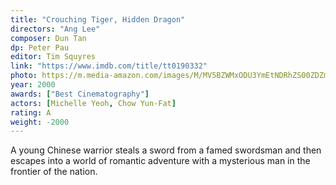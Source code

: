 ```yaml
---
title: "Crouching Tiger, Hidden Dragon"
directors: "Ang Lee"
composer: Dun Tan
dp: Peter Pau
editor: Tim Squyres
link: "https://www.imdb.com/title/tt0190332"
photo: https://m.media-amazon.com/images/M/MV5BZWMxODU3YmEtNDRhZS00ZDZmLThlNDItNjMxNzEwZGNhYTZmXkEyXkFqcGdeQXVyNzI1NzMxNzM@._V1_FMjpg_UX1280_.jpg
year: 2000
awards: ["Best Cinematography"]
actors: [Michelle Yeoh, Chow Yun-Fat]
rating: A
weight: -2000
---
```

A young Chinese warrior steals a sword from a famed swordsman and then escapes into a world of romantic adventure with a mysterious man in the frontier of the nation.